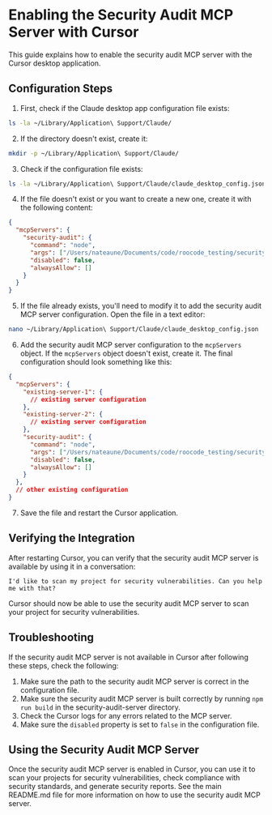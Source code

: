 # Enabling the Security Audit MCP Server with Cursor

This guide explains how to enable the security audit MCP server with the Cursor desktop application.

## Configuration Steps

1. First, check if the Claude desktop app configuration file exists:

```bash
ls -la ~/Library/Application\ Support/Claude/
```

2. If the directory doesn't exist, create it:

```bash
mkdir -p ~/Library/Application\ Support/Claude/
```

3. Check if the configuration file exists:

```bash
ls -la ~/Library/Application\ Support/Claude/claude_desktop_config.json
```

4. If the file doesn't exist or you want to create a new one, create it with the following content:

```json
{
  "mcpServers": {
    "security-audit": {
      "command": "node",
      "args": ["/Users/nateaune/Documents/code/roocode_testing/security-audit-server/build/index.js"],
      "disabled": false,
      "alwaysAllow": []
    }
  }
}
```

5. If the file already exists, you'll need to modify it to add the security audit MCP server configuration. Open the file in a text editor:

```bash
nano ~/Library/Application\ Support/Claude/claude_desktop_config.json
```

6. Add the security audit MCP server configuration to the `mcpServers` object. If the `mcpServers` object doesn't exist, create it. The final configuration should look something like this:

```json
{
  "mcpServers": {
    "existing-server-1": {
      // existing server configuration
    },
    "existing-server-2": {
      // existing server configuration
    },
    "security-audit": {
      "command": "node",
      "args": ["/Users/nateaune/Documents/code/roocode_testing/security-audit-server/build/index.js"],
      "disabled": false,
      "alwaysAllow": []
    }
  },
  // other existing configuration
}
```

7. Save the file and restart the Cursor application.

## Verifying the Integration

After restarting Cursor, you can verify that the security audit MCP server is available by using it in a conversation:

```
I'd like to scan my project for security vulnerabilities. Can you help me with that?
```

Cursor should now be able to use the security audit MCP server to scan your project for security vulnerabilities.

## Troubleshooting

If the security audit MCP server is not available in Cursor after following these steps, check the following:

1. Make sure the path to the security audit MCP server is correct in the configuration file.
2. Make sure the security audit MCP server is built correctly by running `npm run build` in the security-audit-server directory.
3. Check the Cursor logs for any errors related to the MCP server.
4. Make sure the `disabled` property is set to `false` in the configuration file.

## Using the Security Audit MCP Server

Once the security audit MCP server is enabled in Cursor, you can use it to scan your projects for security vulnerabilities, check compliance with security standards, and generate security reports. See the main README.md file for more information on how to use the security audit MCP server.